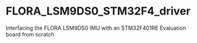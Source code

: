 # FLORA_LSM9DS0_STM32F4_driver
Interfacing the FLORA LSM9DS0 IMU with an STM32F401RE Evaluation board from scratch
